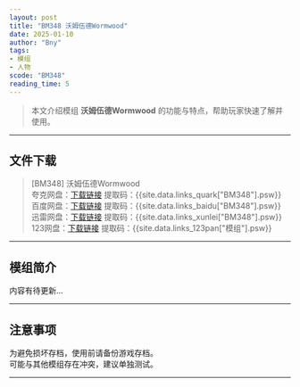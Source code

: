 ```yaml
---
layout: post
title: "BM348 沃姆伍德Wormwood"
date: 2025-01-10
author: "Bny"
tags: 
- 模组
- 人物
scode: "BM348"
reading_time: 5
---
```


> 本文介绍模组 **沃姆伍德Wormwood** 的功能与特点，帮助玩家快速了解并使用。

---

## 文件下载

> [BM348] 沃姆伍德Wormwood  
夸克网盘：[下载链接]({{site.data.links_quark["BM348"].url}}) 提取码：{{site.data.links_quark["BM348"].psw}}  
百度网盘：[下载链接]({{site.data.links_baidu["BM348"].url}}) 提取码：{{site.data.links_baidu["BM348"].psw}}  
迅雷网盘：[下载链接]({{site.data.links_xunlei["BM348"].url}}) 提取码：{{site.data.links_xunlei["BM348"].psw}}  
123网盘：[下载链接]({{site.data.links_123pan["模组"].url}}) 提取码：{{site.data.links_123pan["模组"].psw}}  

---

## 模组简介

>  
内容有待更新...  

---

## 注意事项

>  
为避免损坏存档，使用前请备份游戏存档。  
可能与其他模组存在冲突，建议单独测试。  

---

